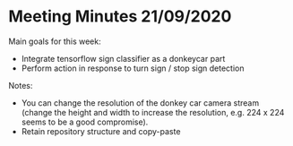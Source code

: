 # Meeting Minutes 21/09/2020 #

Main goals for this week:

* Integrate tensorflow sign classifier as a donkeycar part
* Perform action in response to turn sign / stop sign detection

Notes:

* You can change the resolution of the donkey car camera stream (change the height and width to increase the resolution, e.g. 224 x 224 seems to be a good compromise).
* Retain repository structure and copy-paste